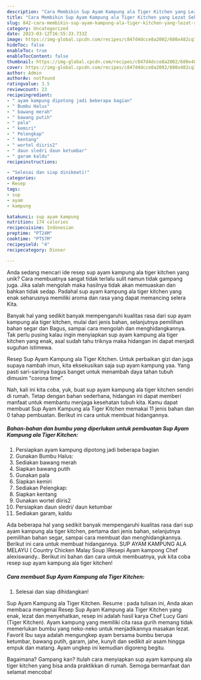 ```yaml
---
description: "Cara Membikin Sup Ayam Kampung ala Tiger Kitchen yang Lezat Sekali"
title: "Cara Membikin Sup Ayam Kampung ala Tiger Kitchen yang Lezat Sekali"
slug: 842-cara-membikin-sup-ayam-kampung-ala-tiger-kitchen-yang-lezat-sekali
category: Uncategorized
date: 2023-03-12T16:55:33.733Z
image: https://img-global.cpcdn.com/recipes/c847d4dcce8a2002/680x482cq70/sup-ayam-kampung-ala-tiger-kitchen-foto-resep-utama.jpg
hideToc: false
enableToc: true
enableTocContent: false
thumbnail: https://img-global.cpcdn.com/recipes/c847d4dcce8a2002/680x482cq70/sup-ayam-kampung-ala-tiger-kitchen-foto-resep-utama.jpg
cover: https://img-global.cpcdn.com/recipes/c847d4dcce8a2002/680x482cq70/sup-ayam-kampung-ala-tiger-kitchen-foto-resep-utama.jpg
author: Admin
authorAv: notfound
ratingvalue: 3.5
reviewcount: 23
recipeingredient:
- " ayam kampung dipotong jadi beberapa bagian"
- " Bumbu Halus"
- " bawang merah"
- " bawang putih"
- " pala"
- " kemiri"
- " Pelengkap"
- " kentang"
- " wortel diiris2"
- " daun sledri daun ketumbar"
- " garam kaldu"
recipeinstructions:

- "Selesai dan siap dinikmati!"
categories:
- Resep
tags:
- sup
- ayam
- kampung

katakunci: sup ayam kampung 
nutrition: 174 calories
recipecuisine: Indonesian
preptime: "PT24M"
cooktime: "PT57M"
recipeyield: "4"
recipecategory: Dinner

---
```





Anda sedang mencari ide resep sup ayam kampung ala tiger kitchen yang unik? Cara membuatnya sangat tidak terlalu sulit namun tidak gampang juga. Jika salah mengolah maka hasilnya tidak akan memuaskan dan bahkan tidak sedap. Padahal sup ayam kampung ala tiger kitchen yang enak seharusnya memiliki aroma dan rasa yang dapat memancing selera Kita.





Banyak hal yang sedikit banyak mempengaruhi kualitas rasa dari sup ayam kampung ala tiger kitchen, mulai dari jenis bahan, selanjutnya pemilihan bahan segar dan Bagus, sampai cara mengolah dan menghidangkannya. Tak perlu pusing kalau ingin menyiapkan sup ayam kampung ala tiger kitchen yang enak,      asal sudah tahu triknya maka hidangan ini dapat menjadi suguhan istimewa.














Resep Sup Ayam Kampung ala Tiger Kitchen. Untuk perbaikan gizi dan juga supaya nambah imun, kita eksekusikan saja sup ayam kampung yaa. Yang pasti sari-sarinya bagus banget untuk menambah daya tahan tubuh dimusim &#34;corona time&#34;.






Nah, kali ini kita coba, yuk, buat sup ayam kampung ala tiger kitchen sendiri di rumah. Tetap dengan bahan sederhana, hidangan ini dapat memberi manfaat untuk membantu menjaga kesehatan tubuh kita. Kamu dapat membuat Sup Ayam Kampung ala Tiger Kitchen memakai 11 jenis bahan dan 0 tahap pembuatan. Berikut ini cara untuk membuat hidangannya.

<!--inarticleads1-->

##### Bahan-bahan dan bumbu yang diperlukan untuk pembuatan Sup Ayam Kampung ala Tiger Kitchen:

1. Persiapkan  ayam kampung dipotong jadi beberapa bagian
1. Gunakan  Bumbu Halus:
1. Sediakan  bawang merah
1. Siapkan  bawang putih
1. Gunakan  pala
1. Siapkan  kemiri
1. Sediakan  Pelengkap:
1. Siapkan  kentang
1. Gunakan  wortel diiris2
1. Persiapkan  daun sledri/ daun ketumbar
1. Sediakan  garam, kaldu


Ada beberapa hal yang sedikit banyak mempengaruhi kualitas rasa dari sup ayam kampung ala tiger kitchen, pertama dari jenis bahan, selanjutnya pemilihan bahan segar, sampai cara membuat dan menghidangkannya. Berikut ini cara untuk membuat hidangannya. SUP AYAM KAMPUNG ALA MELAYU ( Country Chicken Malay Soup )Resepi Ayam kampong Chef alexiswandy.. Berikut ini bahan dan cara untuk membuatnya, yuk kita coba resep sup ayam kampung ala tiger kitchen! 

<!--inarticleads2-->

##### Cara membuat Sup Ayam Kampung ala Tiger Kitchen:


1. Selesai dan siap dihidangkan!

Sup Ayam Kampung ala Tiger Kitchen. Resume : pada tulisan ini, Anda akan membaca mengenai Resep Sup Ayam Kampung ala Tiger Kitchen yang enak, lezat dan menyehatkan, resep ini adalah hasil karya Chef Lucy Gani (Tiger Kitchen). Ayam kampung yang memiliki cita rasa gurih memang tidak memerlukan bumbu yang neko-neko untuk menjadikannya masakan lezat. Favorit Ibu saya adalah mengungkep ayam bersama bumbu berupa ketumbar, bawang putih, garam, jahe, kunyit dan sedikit air asam hingga empuk dan matang. Ayam ungkep ini kemudian digoreng begitu. 

Bagaimana? Gampang kan? Itulah cara menyiapkan sup ayam kampung ala tiger kitchen yang bisa anda praktikkan di rumah. Semoga bermanfaat dan selamat mencoba!
